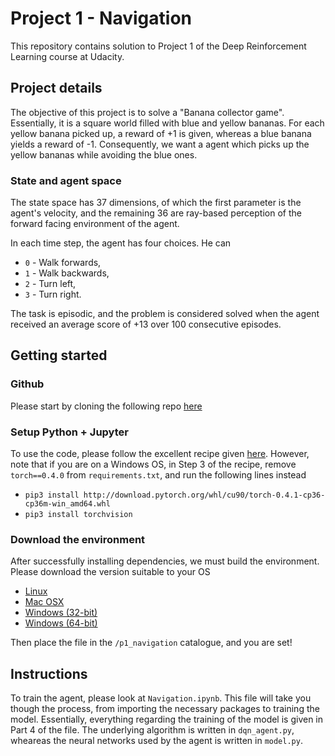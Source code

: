 [//]: # (Image References)

[image1]: https://user-images.githubusercontent.com/10624937/42135602-b0335606-7d12-11e8-8689-dd1cf9fa11a9.gif "Trained Agents"
[image2]: https://user-images.githubusercontent.com/10624937/42386929-76f671f0-8106-11e8-9376-f17da2ae852e.png "Kernel"

# Project 1 - Navigation

This repository contains solution to Project 1 of the Deep Reinforcement Learning course at Udacity.

## Project details

The objective of this project is to solve a "Banana collector game". Essentially, it is a square world filled with blue and yellow bananas.
For each yellow banana picked up, a reward of +1 is given, whereas a blue banana yields a reward of -1. Consequently, we want a agent which
picks up the yellow bananas while avoiding the blue ones.


### State and agent space

The state space has 37 dimensions, of which the first parameter is the agent's velocity, and the remaining 36 are ray-based perception of the
forward facing environment of the agent.

In each time step, the agent has four choices. He can

* `0` - Walk forwards,
* `1` - Walk backwards,
* `2` - Turn left,
* `3` - Turn right.

The task is episodic, and the problem is considered solved when the agent received an average score of +13 over 100 consecutive episodes.

## Getting started

### Github

Please start by cloning the following repo [here](https://github.com/udacity/deep-reinforcement-learning)

### Setup Python + Jupyter

To use the code, please follow the excellent recipe given [here](https://github.com/udacity/deep-reinforcement-learning#dependencies).
However, note that if you are on a Windows OS, in Step 3 of the recipe, remove `torch==0.4.0` from `requirements.txt`, and run the following lines instead

* `pip3 install http://download.pytorch.org/whl/cu90/torch-0.4.1-cp36-cp36m-win_amd64.whl`
* `pip3 install torchvision`

### Download the environment

After successfully installing dependencies, we must build the environment. Please download the version suitable to your OS

* [Linux](https://s3-us-west-1.amazonaws.com/udacity-drlnd/P1/Banana/Banana_Linux.zip)
* [Mac OSX](https://s3-us-west-1.amazonaws.com/udacity-drlnd/P1/Banana/Banana.app.zip)
* [Windows (32-bit)](https://s3-us-west-1.amazonaws.com/udacity-drlnd/P1/Banana/Banana_Windows_x86.zip)
* [Windows (64-bit)](https://s3-us-west-1.amazonaws.com/udacity-drlnd/P1/Banana/Banana_Windows_x86_64.zip)

Then place the file in the `/p1_navigation` catalogue, and you are set!

## Instructions

To train the agent, please look at `Navigation.ipynb`. This file will take you though the process, from importing the necessary
packages to training the model. Essentially, everything regarding the training of the model is given in Part 4 of the file.
The underlying algorithm is written in `dqn_agent.py`, wheareas the neural networks used by the agent is written in `model.py`.
